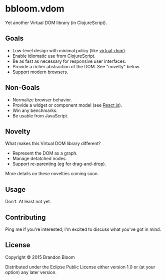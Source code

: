# bbloom.vdom

Yet another Virtual DOM library (in ClojureScript).

## Goals

- Low-level design with minimal policy (like [virtual-dom][0]).
- Enable idiomatic use from ClojureScript.
- Be as fast as necessary for responsive user interfaces.
- Provide a richer abstraction of the DOM. See "novelty" below.
- Support modern browsers.

## Non-Goals

- Normalize browser behavior.
- Provide a widget or component model (see [React.js][1]).
- Win any benchmarks.
- Be usable from JavaScript.

## Novelty

What makes this Virtual DOM library different?

- Represent the DOM as a graph.
- Manage detatched nodes.
- Support re-parenting (eg for drag-and-drop).

More details on these novelties coming soon.

## Usage

Don't. At least not yet.

## Contributing

Ping me if you're interested, I'm excited to discuss what you've got in mind.

## License

Copyright © 2015 Brandon Bloom

Distributed under the Eclipse Public License either version 1.0 or (at
your option) any later version.


[0]: https://github.com/Matt-Esch/virtual-dom
[1]: https://facebook.github.io/react/
